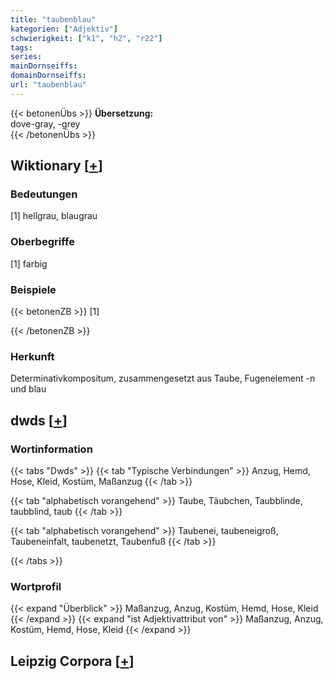 ```yaml
---
title: "taubenblau"
kategorien: ["Adjektiv"]
schwierigkeit: ["k1", "h2", "r22"]
tags:
series:
mainDornseiffs:
domainDornseiffs:
url: "taubenblau"
---
```


{{< betonenÜbs >}}
**Übersetzung:**  
dove-gray, -grey  
{{< /betonenÜbs >}}

## Wiktionary [[+](https://de.wiktionary.org/wiki/taubenblau)]

### Bedeutungen
[1] hellgrau, blaugrau  

### Oberbegriffe
[1] farbig  

### Beispiele
{{< betonenZB >}}
[1]  

{{< /betonenZB >}}
### Herkunft
Determinativkompositum, zusammengesetzt aus Taube, Fugenelement -n und blau  



## dwds [[+](https://www.dwds.de/wb/taubenblau)]

### Wortinformation
{{< tabs "Dwds" >}}
{{< tab "Typische Verbindungen" >}}
Anzug, Hemd, Hose, Kleid, Kostüm, Maßanzug
{{< /tab >}}

{{< tab "alphabetisch vorangehend" >}}
Taube, Täubchen, Taubblinde, taubblind, taub
{{< /tab >}}

{{< tab "alphabetisch vorangehend" >}}
Taubenei, taubeneigroß, Taubeneinfalt, taubenetzt, Taubenfuß
{{< /tab >}}

{{< /tabs >}}

### Wortprofil
{{< expand "Überblick" >}} Maßanzug, Anzug, Kostüm, Hemd, Hose, Kleid {{< /expand >}}
{{< expand "ist Adjektivattribut von" >}} Maßanzug, Anzug, Kostüm, Hemd, Hose, Kleid {{< /expand >}}

## Leipzig Corpora [[+](https://corpora.uni-leipzig.de/en/res?word=taubenblau&corpusId=deu_newscrawl-public_2018)]

